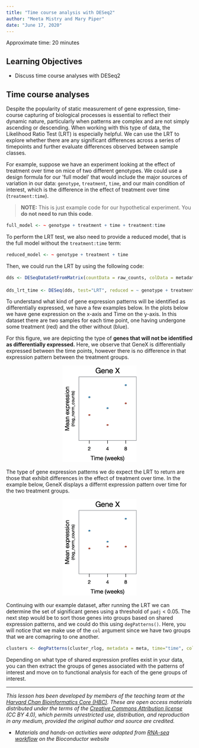 ```yaml
---
title: "Time course analysis with DESeq2"
author: "Meeta Mistry and Mary Piper"
date: "June 17, 2020"
---
```


Approximate time: 20 minutes

## Learning Objectives 

* Discuss time course analyses with DESeq2

## Time course analyses

Despite the popularity of static measurement of gene expression, time-course capturing of biological processes is essential to reflect their dynamic nature, particularly when patterns are complex and are not simply ascending or descending. When working with this type of data, the Likelihood Ratio Test (LRT) is especially helpful. We can use the LRT to explore whether there are any significant differences across a series of timepoints and further evaluate differences observed between sample classes. 

For example, suppose we have an experiment looking at the effect of treatment over time on mice of two different genotypes. We could use a design formula for our 'full model' that would include the major sources of variation in our data: `genotype`, `treatment`, `time`, and our main condition of interest, which is the difference in the effect of treatment over time (`treatment:time`).

> **NOTE:** This is just example code for our hypothetical experiment. You **do not need to run this code**.

```r
full_model <- ~ genotype + treatment + time + treatment:time
```

To perform the LRT test, we also need to provide a reduced model, that is the full model without the `treatment:time` term:

```r
reduced_model <- ~ genotype + treatment + time
```

Then, we could run the LRT by using the following code:

```r
dds <- DESeqDataSetFromMatrix(countData = raw_counts, colData = metadata, design = ~ genotype + treatment + time + treatment:time)

dds_lrt_time <- DESeq(dds, test="LRT", reduced = ~ genotype + treatment + time)
```
To understand what kind of gene expression patterns will be identified as differentially expressed, we have a few examples below.  In the plots below we have gene expression on the x-axis and Time on the y-axis. In this dataset there are two samples for each time point, one having undergone some treatment (red) and the other without (blue). 

For this figure, we are depicting the type of **genes that will not be identified as differentially expressed.** Here, we observe that GeneX is differentially expressed between the time points, however there is no difference in that expression pattern between the treatment groups.

<p align="center">
<img src="../img/lrt_time_nodiff.png" width="200">
</p>

The type of gene expression patterns we do expect the LRT to return are those that exhibit differences in the effect of treatment over time. In the example below, GeneX displays a differnt expression pattern over time for the two treatment groups.

<p align="center">
<img src="../img/lrt_time_yesdiff.png" width="200">
</p>

Continuing with our example dataset, after running the LRT we can determine the set of significant genes using a threshold of `padj` < 0.05. The next step would be to sort those genes into groups based on shared expression patterns, and we could do this using `degPatterns()`. Here, you will notice that we make use of the `col` argument since we have two groups that we are comapring to one another.

```r
clusters <- degPatterns(cluster_rlog, metadata = meta, time="time", col="treatment")
```

Depending on what type of shared expression profiles exist in your data, you can then extract the groups of genes associated with the patterns of interest and move on to functional analysis for each of the gene groups of interest.


---
*This lesson has been developed by members of the teaching team at the [Harvard Chan Bioinformatics Core (HBC)](http://bioinformatics.sph.harvard.edu/). These are open access materials distributed under the terms of the [Creative Commons Attribution license](https://creativecommons.org/licenses/by/4.0/) (CC BY 4.0), which permits unrestricted use, distribution, and reproduction in any medium, provided the original author and source are credited.*

* *Materials and hands-on activities were adapted from [RNA-seq workflow](http://www.bioconductor.org/help/workflows/rnaseqGene/#de) on the Bioconductor website*
